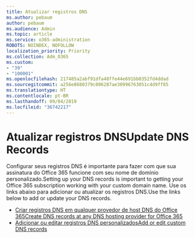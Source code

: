 ```yaml
---
title: Atualizar registros DNS
ms.author: pebaum
author: pebaum
ms.audience: Admin
ms.topic: article
ms.service: o365-administration
ROBOTS: NOINDEX, NOFOLLOW
localization_priority: Priority
ms.collection: Adm_O365
ms.custom:
- "39"
- "100001"
ms.openlocfilehash: 217485a2abf91dfa48ffe44e691bb0352fd4ddad
ms.sourcegitcommit: a256e8680379c006287ae30996763051c4d9ff85
ms.translationtype: HT
ms.contentlocale: pt-BR
ms.lasthandoff: 09/04/2019
ms.locfileid: "36742217"
---
```

# <a name="update-dns-records"></a><span data-ttu-id="2d368-102">Atualizar registros DNS</span><span class="sxs-lookup"><span data-stu-id="2d368-102">Update DNS Records</span></span>

<span data-ttu-id="2d368-103">Configurar seus registros DNS é importante para fazer com que sua assinatura do Office 365 funcione com seu nome de domínio personalizado.</span><span class="sxs-lookup"><span data-stu-id="2d368-103">Setting up your DNS records is important to getting your Office 365 subscription working with your custom domain name.</span></span> <span data-ttu-id="2d368-104">Use os links abaixo para adicionar ou atualizar os registros DNS.</span><span class="sxs-lookup"><span data-stu-id="2d368-104">Use the links below to add or update your DNS records.</span></span>
  
- [<span data-ttu-id="2d368-105">Criar registros DNS em qualquer provedor de host DNS do Office 365</span><span class="sxs-lookup"><span data-stu-id="2d368-105">Create DNS records at any DNS hosting provider for Office 365</span></span>](https://docs.microsoft.com/office365/admin/get-help-with-domains/create-dns-records-at-any-dns-hosting-provider)  
- [<span data-ttu-id="2d368-106">Adicionar ou editar registros DNS personalizados</span><span class="sxs-lookup"><span data-stu-id="2d368-106">Add or edit custom DNS records</span></span>](https://docs.microsoft.com/office365/admin/dns/add-or-edit-custom-dns-records)
